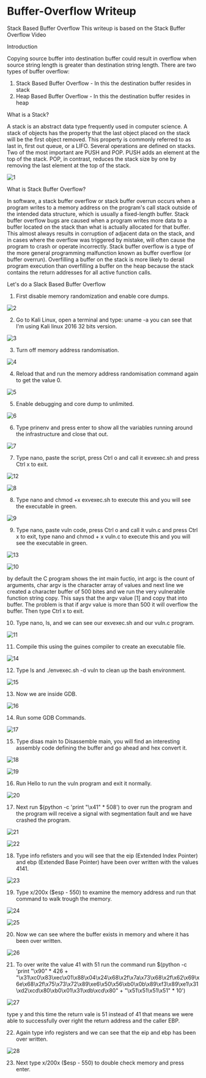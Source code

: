 # Buffer-Overflow Writeup
Stack Based Buffer Overflow 
This writeup is based on the Stack Buffer Overflow Video


Introduction

Copying source buffer into destination buffer could result in overflow when source string length is greater than destination string length.
There are two types of buffer overflow:
1. Stack Based Buffer Overflow - In this the destination buffer resides in stack
2. Heap Based Buffer Overflow - In this the destination buffer resides in heap

What is a Stack?

A stack is an abstract data type frequently used in computer science. A stack of objects has the property that the last object placed on the stack will be the first object removed. This property is commonly referred to as last in, first out queue, or a LIFO.
Several operations are defined on stacks. Two of the most important are PUSH and POP. PUSH adds an element at the top of the stack. POP, in contrast, reduces the stack size by one by removing the last element at the top of the stack.

![1](https://user-images.githubusercontent.com/50174329/80055208-c226a300-853e-11ea-889e-1c0ec3be2ab9.PNG)

What is Stack Buffer Overflow?

In software, a stack buffer overflow or stack buffer overrun occurs when a program writes to a memory address on the program's call stack outside of the intended data structure, which is usually a fixed-length buffer. Stack buffer overflow bugs are caused when a program writes more data to a buffer located on the stack than what is actually allocated for that buffer. This almost always results in corruption of adjacent data on the stack, and in cases where the overflow was triggered by mistake, will often cause the program to crash or operate incorrectly. Stack buffer overflow is a type of the more general programming malfunction known as buffer overflow (or buffer overrun). Overfilling a buffer on the stack is more likely to derail program execution than overfilling a buffer on the heap because the stack contains the return addresses for all active function calls.

Let's do a Slack Based Buffer Overflow

1. First disable memory randomization and enable core dumps.

![2](https://user-images.githubusercontent.com/50174329/80057143-88a46680-8543-11ea-9d8e-b77f44e96906.PNG)

2. Go to Kali Linux, open a terminal and type: uname -a you can see that I'm using Kali linux 2016 32 bits version.

![3](https://user-images.githubusercontent.com/50174329/80057850-411eda00-8545-11ea-9b0a-bd8b9021c8c1.PNG)

3. Turn off memory address randomisation.

![4](https://user-images.githubusercontent.com/50174329/80058085-f2257480-8545-11ea-9a96-e925a3c8655a.PNG)

4. Reload that and run the memory address randomisation command again to get the value 0.

![5](https://user-images.githubusercontent.com/50174329/80058943-3f0a4a80-8548-11ea-8ad9-4dc215965c35.PNG)

5. Enable debugging and core dump to unlimited.

![6](https://user-images.githubusercontent.com/50174329/80059110-bd66ec80-8548-11ea-8140-4e2d08ddbefa.PNG)

6. Type prinenv and press enter to show all the variables running around the infrastructure and close that out.

![7](https://user-images.githubusercontent.com/50174329/80059370-788f8580-8549-11ea-9e0b-a43e12eb20a5.PNG)

7. Type nano, paste the script, press Ctrl o and call it exvexec.sh and press Ctrl x to exit.

![12](https://user-images.githubusercontent.com/50174329/80060898-54ce3e80-854d-11ea-83ff-672ce367c97f.PNG)

![8](https://user-images.githubusercontent.com/50174329/80059572-f489cd80-8549-11ea-8530-ea3d44586ecc.PNG)

8. Type nano and chmod +x exvexec.sh to execute this and you will see the executable in green.

![9](https://user-images.githubusercontent.com/50174329/80059872-b9d46500-854a-11ea-8a4d-72c2885a8bd4.PNG)

9. Type nano, paste vuln code, press Ctrl o and call it vuln.c and press Ctrl x to exit, type nano and chmod + x vuln.c to execute this and you will see the executable in green. 

![13](https://user-images.githubusercontent.com/50174329/80061052-bc848980-854d-11ea-8e40-a3275d1d9917.PNG)

![10](https://user-images.githubusercontent.com/50174329/80060168-81815680-854b-11ea-89e3-e548e5970ee3.PNG)

by default the C program shows the int main fuctio, int argc is the count of arguments, char argv is the character array of values and next line we created a character buffer of 500 bites and we run the very vulnerable function string copy. This says that the argv value [1] and copy that into buffer. The problem is that if argv value is more than 500 it will overflow the buffer. Then type Ctrl x to exit.

10. Type nano, ls, and we can see our exvexec.sh and our vuln.c program. 

![11](https://user-images.githubusercontent.com/50174329/80060787-091b9500-854d-11ea-98f0-64f41953c154.PNG)

11. Compile this using the guines compiler to create an executable file.

![14](https://user-images.githubusercontent.com/50174329/80061214-446a9380-854e-11ea-970b-5b9d5ec92d82.PNG)

12. Type ls and ./envexec.sh -d vuln to clean up the bash environment. 

![15](https://user-images.githubusercontent.com/50174329/80061387-bfcc4500-854e-11ea-9c15-0d4a02794e3f.PNG)

13. Now we are inside GDB.

![16](https://user-images.githubusercontent.com/50174329/80061501-19cd0a80-854f-11ea-9a1f-59096e0ad2bc.PNG)

14. Run some GDB Commands.

![17](https://user-images.githubusercontent.com/50174329/80061690-9d86f700-854f-11ea-9f2b-f9a60b3b4e3e.PNG)

15. Type disas main to Disassemble main, you will find an interesting assembly code defining the buffer and go ahead and hex convert it.

![18](https://user-images.githubusercontent.com/50174329/80061960-3289f000-8550-11ea-8f12-6bdfd7afe7b4.PNG)

![19](https://user-images.githubusercontent.com/50174329/80061972-3b7ac180-8550-11ea-8f84-f32a8ffd397f.PNG)

16. Run Hello to run the vuln program and exit it normally.

![20](https://user-images.githubusercontent.com/50174329/80062182-c1970800-8550-11ea-9ab2-4f739ebae921.PNG)

17. Next run $(python -c 'print "\x41" * 508') to over run the program and the program will receive a signal with segmentation fault and we have crashed the program.

![21](https://user-images.githubusercontent.com/50174329/80062499-8c3eea00-8551-11ea-92cf-5bc283cf1386.PNG)

![22](https://user-images.githubusercontent.com/50174329/80062511-91039e00-8551-11ea-8e78-87671d779491.PNG)

18. Type info refisters and you will see that the eip (Extended Index Pointer) and ebp (Extended Base Pointer) have been over written with the values 4141.

![23](https://user-images.githubusercontent.com/50174329/80062941-73830400-8552-11ea-84f2-c848b9ac661d.PNG)

19. Type x/200x ($esp - 550) to examine the memory address and run that command to walk trough the memory.

![24](https://user-images.githubusercontent.com/50174329/80063176-f1dfa600-8552-11ea-8fc8-114e448bf69c.PNG)

![25](https://user-images.githubusercontent.com/50174329/80063183-f60bc380-8552-11ea-8539-942128c3643e.PNG)

20. Now we can see where the buffer exists in memory and where it has been over written.

![26](https://user-images.githubusercontent.com/50174329/80063334-5569d380-8553-11ea-8ddf-59849229da11.PNG)

21. To over write the value 41 with 51 run the command run $(python -c 'print "\x90" * 426 + "\x31\xc0\x83\xec\x01\x88\x04\x24\x68\x2f\x7a\x73\x68\x2f\x62\x69\x6e\x68\x2f\x75\x73\x72\x89\xe6\x50\x56\xb0\x0b\x89\xf3\x89\xe1\x31\xd2\xcd\x80\xb0\x01\x31\xdb\xcd\x80" + "\x51\x51\x51\x51" * 10')

![27](https://user-images.githubusercontent.com/50174329/80063613-e6d94580-8553-11ea-838c-c7c404079277.PNG)

type y and this time the return vale is 51 instead of 41 that means we were able to successfully over right the return address and the caller EBP.

22. Again type info registers and we can see that the eip and ebp has been over written.

![28](https://user-images.githubusercontent.com/50174329/80063930-9d3d2a80-8554-11ea-9f32-45ae2ce2fa28.PNG)

23. Next type x/200x ($esp - 550) to double check memory and press enter.























































   

 


